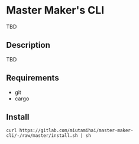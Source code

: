 # Master Maker's CLI
TBD

## Description
TBD

## Requirements
* git
* cargo

## Install
```shell
curl https://gitlab.com/miutamihai/master-maker-cli/-/raw/master/install.sh | sh
```
